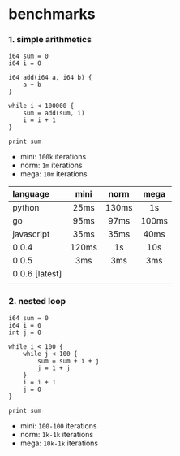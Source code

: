# benchmarks

### 1. simple arithmetics

```
i64 sum = 0
i64 i = 0

i64 add(i64 a, i64 b) {
    a + b
}

while i < 100000 {
    sum = add(sum, i)
    i = i + 1
}

print sum
```

- mini: `100k` iterations
- norm: `1m` iterations
- mega: `10m` iterations

| language       | mini  | norm  | mega  |
|:---------------| :---: | :---: | :---: |
| python         | 25ms  | 130ms |  1s   |
| go             | 95ms  | 97ms | 100ms |
| javascript     | 35ms  | 35ms  | 40ms  |
| 0.0.4          | 120ms |  1s   |  10s  |
| 0.0.5          |  3ms  |  3ms  |  3ms  |
| 0.0.6 [latest] |       |       |       |
|                |       |       |       |

### 2. nested loop

```
i64 sum = 0
i64 i = 0
int j = 0

while i < 100 {
    while j < 100 {
        sum = sum + i + j
        j = 1 + j
    }
    i = i + 1
    j = 0
}

print sum
```

- mini: `100-100` iterations
- norm: `1k-1k` iterations
- mega: `10k-1k` iterations
